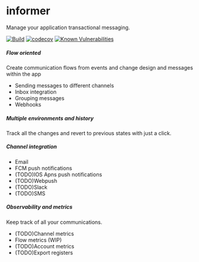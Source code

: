 # informer

Manage your application transactional messaging.

[![Build](https://github.com/callmewind/informer/actions/workflows/build.yml/badge.svg)](https://github.com/callmewind/informer/actions/workflows/build.yml)
[![codecov](https://codecov.io/github/callmewind/informer/branch/master/graph/badge.svg?token=CVLWDQAYY8)](https://codecov.io/github/callmewind/informer)
[![Known Vulnerabilities](https://snyk.io/test/github/callmewind/informer/badge.svg)](https://snyk.io/test/github/callmewind/informer)

##### Flow oriented
Create communication flows from events and change design and messages within the app
- Sending messages to different channels
- Inbox integration
- Grouping messages
- Webhooks

##### Multiple environments and history
Track all the changes and revert to previous states with just a click.
 
##### Channel integration
- Email
- FCM push notifications
- (TODO)IOS Apns push notifications
- (TODO)Webpush
- (TODO)Slack
- (TODO)SMS

##### Observability and metrics
Keep track of all your communications. 
 - (TODO)Channel metrics
 - Flow metrics (WIP)
 - (TODO)Account metrics
 - (TODO)Export registers

